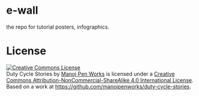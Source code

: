e-wall
======

the repo for tutorial posters, infographics.


License
=======

<a rel="license" href="http://creativecommons.org/licenses/by-nc-sa/4.0/"><img alt="Creative Commons License" style="border-width:0" src="https://i.creativecommons.org/l/by-nc-sa/4.0/88x31.png" /></a><br /><span xmlns:dct="http://purl.org/dc/terms/" href="http://purl.org/dc/dcmitype/StillImage" property="dct:title" rel="dct:type">Duty Cycle Stories</span> by <a xmlns:cc="http://creativecommons.org/ns#" href="http://manojpenworks.tumblr.com" property="cc:attributionName" rel="cc:attributionURL">Manoj Pen Works</a> is licensed under a <a rel="license" href="http://creativecommons.org/licenses/by-nc-sa/4.0/">Creative Commons Attribution-NonCommercial-ShareAlike 4.0 International License</a>.<br />Based on a work at <a xmlns:dct="http://purl.org/dc/terms/" href="https://github.com/manojpenworks/duty-cycle-stories" rel="dct:source">https://github.com/manojpenworks/duty-cycle-stories</a>.
